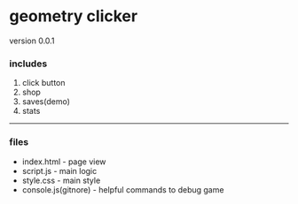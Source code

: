 # geometry clicker

version 0.0.1

### includes
1. click button
2. shop
3. saves(demo)
4. stats

***
### files

* index.html - page view
* script.js - main logic
* style.css - main style
* console.js(gitnore) - helpful commands to debug game